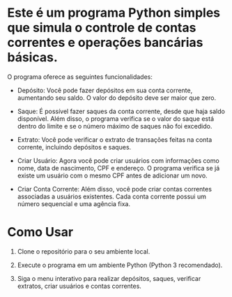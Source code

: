 #  Este é um programa Python simples que simula o controle de contas correntes e operações bancárias básicas.

  O programa oferece as seguintes funcionalidades:

*  Depósito: Você pode fazer depósitos em sua conta corrente, aumentando seu saldo. O valor do depósito deve ser maior que zero.

*  Saque: É possível fazer saques da conta corrente, desde que haja saldo disponível. Além disso, o programa verifica se o valor do saque está dentro do limite e se o número máximo de saques não foi excedido.

*  Extrato: Você pode verificar o extrato de transações feitas na conta corrente, incluindo depósitos e saques.

*  Criar Usuário: Agora você pode criar usuários com informações como nome, data de nascimento, CPF e endereço. O programa verifica se já existe um usuário com o mesmo CPF antes de adicionar um novo.

*  Criar Conta Corrente: Além disso, você pode criar contas correntes associadas a usuários existentes. Cada conta corrente possui um número sequencial e uma agência fixa.

#  Como Usar
1.  Clone o repositório para o seu ambiente local.

2.  Execute o programa em um ambiente Python (Python 3 recomendado).

3.  Siga o menu interativo para realizar depósitos, saques, verificar extratos, criar usuários e contas correntes.
